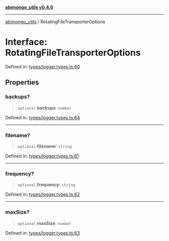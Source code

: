 [**abimongo_utils v0.4.0**](../README.md)

***

[abimongo_utils](../README.md) / RotatingFileTransporterOptions

# Interface: RotatingFileTransporterOptions

Defined in: [types/logger.types.ts:60](https://github.com/NodEm9/abimongo_utils/blob/a65cd6462ac155e030ff8f62ef498bb805490cbf/src/types/logger.types.ts#L60)

## Properties

### backups?

> `optional` **backups**: `number`

Defined in: [types/logger.types.ts:64](https://github.com/NodEm9/abimongo_utils/blob/a65cd6462ac155e030ff8f62ef498bb805490cbf/src/types/logger.types.ts#L64)

***

### filename?

> `optional` **filename**: `string`

Defined in: [types/logger.types.ts:61](https://github.com/NodEm9/abimongo_utils/blob/a65cd6462ac155e030ff8f62ef498bb805490cbf/src/types/logger.types.ts#L61)

***

### frequency?

> `optional` **frequency**: `string`

Defined in: [types/logger.types.ts:62](https://github.com/NodEm9/abimongo_utils/blob/a65cd6462ac155e030ff8f62ef498bb805490cbf/src/types/logger.types.ts#L62)

***

### maxSize?

> `optional` **maxSize**: `number`

Defined in: [types/logger.types.ts:63](https://github.com/NodEm9/abimongo_utils/blob/a65cd6462ac155e030ff8f62ef498bb805490cbf/src/types/logger.types.ts#L63)
